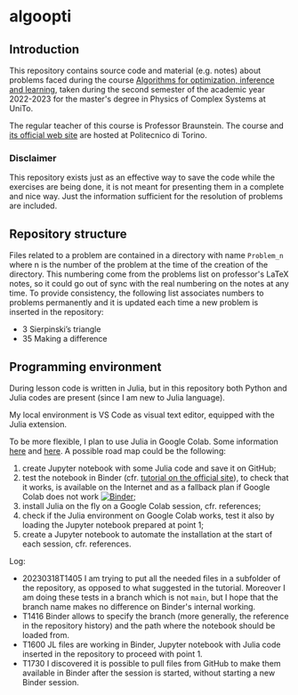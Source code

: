# algoopti
## Introduction
This repository contains source code and material (e.g. notes) about problems faced during the course [Algorithms for optimization, inference and learning](https://fisica-sc.campusnet.unito.it/do/corsi.pl/Show?_id=a763), taken during the second semester of the academic year 2022-2023 for the master's degree in Physics of Complex Systems at UniTo.

The regular teacher of this course is Professor Braunstein. The course and [its official web site](https://didattica.polito.it/pls/portal30/gap.pkg_guide.viewGap?p_cod_ins=01SPOPF&p_a_acc=2223&p_header=S&p_lang=EN) are hosted at Politecnico di Torino.

### Disclaimer
This repository exists just as an effective way to save the code while the exercises are being done, it is not meant for presenting them in a complete and nice way. Just the information sufficient for the resolution of problems are included.

## Repository structure
Files related to a problem are contained in a directory with name `Problem_n` where n is the number of the problem at the time of the creation of the directory. This numbering come from the problems list on professor's LaTeX notes, so it could go out of sync with the real numbering on the notes at any time. To provide consistency, the following list associates numbers to problems permanently and it is updated each time a new problem is inserted in the repository:

- 3 Sierpinski’s triangle
- 35 Making a difference

## Programming environment
During lesson code is written in Julia, but in this repository both Python and Julia codes are present (since I am new to Julia language).

My local environment is VS Code as visual text editor, equipped with the Julia extension.

To be more flexible, I plan to use Julia in Google Colab. Some information [here](https://stackoverflow.com/questions/58270424/julia-in-google-colab) and [here](https://github.com/Dsantra92/Julia-on-Colab).
A possible road map could be the following:
1. create Jupyter notebook with some Julia code and save it on GitHub;
2. test the notebook in Binder (cfr. [tutorial on the official site](https://the-turing-way.netlify.app/communication/binder/zero-to-binder.html)), to check that it works, is available on the Internet and as a fallback plan if Google Colab does not work [![Binder](https://mybinder.org/badge_logo.svg)](https://mybinder.org/v2/gh/mirasac/algoopti.git/test-julia);
3. install Julia on the fly on a Google Colab session, cfr. references;
4. check if the Julia environment on Google Colab works, test it also by loading the Jupyter notebook prepared at point 1;
5. create a Jupyter notebook to automate the installation at the start of each session, cfr. references.

Log:
- 20230318T1405 I am trying to put all the needed files in a subfolder of the repository, as opposed to what suggested in the tutorial. Moreover I am doing these tests in a branch which is not `main`, but I hope that the branch name makes no difference on Binder's internal working.
- T1416 Binder allows to specify the branch (more generally, the reference in the repository history) and the path where the notebook should be loaded from.
- T1600 JL files are working in Binder, Jupyter notebook with Julia code inserted in the repository to proceed with point 1.
- T1730 I discovered it is possible to pull files from GitHub to make them available in Binder after the session is started, without starting a new Binder session.
